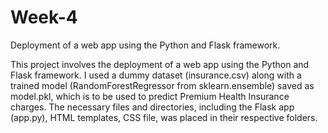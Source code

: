 # Week-4
Deployment of a web app using the Python and Flask framework.

This project involves the deployment of a web app using the Python and Flask framework. I used a dummy dataset (insurance.csv) along with a trained model (RandomForestRegressor from sklearn.ensemble) saved as model.pkl, which is to be used to predict Premium Health Insurance charges.
The necessary files and directories, including the Flask app (app.py), HTML templates, CSS file, was placed in their respective folders.

